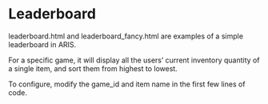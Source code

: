 Leaderboard
=================

leaderboard.html and leaderboard_fancy.html are examples of a simple leaderboard in ARIS.

For a specific game, it will display all the users’ current inventory quantity of a single item, and sort them from highest to lowest. 

To configure, modify the game_id and item name in the first few lines of code.

